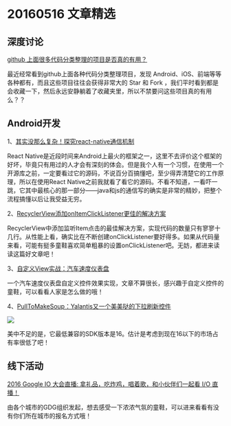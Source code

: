 # 20160516 文章精选

## 深度讨论

[github 上面很多代码分类整理的项目是否真的有用？](http://diycode.cc/topics/74)

最近经常看到github上面各种代码分类整理项目，发现 Android、iOS、前端等等各种都有，而且这些项目往往会获得非常大的 Star 和 Fork ，我们平时看到都是会收藏一下，然后永远安静躺着了收藏夹里，所以不禁要问这些项目真的有用么？？

## Android开发

1、[其实没那么复杂！探究react-native通信机制](http://mp.weixin.qq.com/s?__biz=MzAxMTI4MTkwNQ==&mid=2650820182&idx=1&sn=ee2d0c2f8cc95763f9c5da6d73160827&scene=1&srcid=0516jWGpBpDawYwdKOJZqztV#wechat_redirect)

React Native是近段时间来Android上最火的框架之一，这里不去评价这个框架的好坏，毕竟只有用过的人才会有深刻的体会。但是我个人有一个习惯，在使用一个开源库之前，一定要看过它的源码，不说百分百搞懂吧，至少得弄清楚它的工作原理，所以在使用React Native之前我就看了看它的源码。不看不知道，一看吓一跳，它其中最核心的那一部分——java和js的通信写的确实是非常的精妙，把整个流程搞懂以后让我受益无穷。

2、[RecyclerView添加onItemClickListener更佳的解决方案](http://mp.weixin.qq.com/s?__biz=MzAxMTI4MTkwNQ==&mid=2650820134&idx=1&sn=58103e352e5269159778d35dc36ed207&scene=1&srcid=0513bm4gS5UCvWDmAAbUALwh#wechat_redirect)

RecyclerView中添加监听Item点击的最佳解决方案，实现代码的数量只有寥寥十几行。从性能上看，确实比在不断创建onClickListener要好得多。如果从代码量来看，可能有挺多童鞋喜欢简单粗暴的设置onClickListener吧。无妨，都进来读读这篇好文章吧！

3、[自定义View实战：汽车速度仪表盘](http://blog.csdn.net/lxk_1993/article/details/51373269#rd)

一个汽车速度仪表盘自定义控件效果实现，文章不算很长，感兴趣于自定义控件的童鞋，可以看看人家是怎么做的哦！

4、[PullToMakeSoup：Yalantis又一个美美哒的下拉刷新控件 ](https://github.com/Yalantis/pull-to-make-soup)

![](https://raw.githubusercontent.com/Yalantis/PullToMakeSoup/master/PullToMakeSoupDemo/Resouces/recipe-finder.gif)

美中不足的是，它最低兼容的SDK版本是16。估计是考虑到现在16以下的市场占有率很低了吧！

## 线下活动

[2016 Google IO 大会直播: 拿礼品，吃炸鸡，唱着歌，和小伙伴们一起看 I/O 直播！](http://diycode.cc/topics/88)

由各个城市的GDG组织发起，想去感受一下浓浓气氛的童鞋，可以进来看看有没有你们所在城市的报名方式哦！